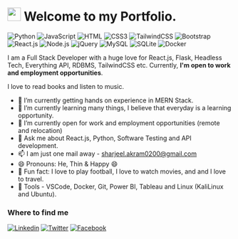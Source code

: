 <h1><img src="https://emojis.slackmojis.com/emojis/images/1531849430/4246/blob-sunglasses.gif?1531849430" width="30"/> Welcome to my Portfolio.</h1>

![Python](https://img.shields.io/badge/Python-3776AB?style=flat-square&logo=python&logoColor=white)
![JavaScript](https://img.shields.io/badge/JavaScript-F7DF1E?style=flat-square&logo=javascript&logoColor=black)
![HTML](https://img.shields.io/badge/HTML5-E34F26?style=flat-square&logo=html5&logoColor=white)
![CSS3](https://img.shields.io/badge/CSS3-1572B6?style=flat-square&logo=css3&logoColor=white)
![TailwindCSS](https://img.shields.io/badge/Tailwind_CSS-38B2AC?style=flat-square&logo=tailwind-css&logoColor=white)
![Bootstrap](https://img.shields.io/badge/Bootstrap-563D7C?style=flat-square&logo=bootstrap&logoColor=white)
![React.js](https://img.shields.io/badge/React.js-0081CB?style=flat-square&logo=react&logoColor=61DAFB)
![Node.js](https://img.shields.io/badge/Node.js-43853D?style=flat-square&logo=node.js&logoColor=white)
![jQuery](https://img.shields.io/badge/jQuery-0769AD?style=flat-square&logo=jquery&logoColor=white)
![MySQL](https://img.shields.io/badge/MySQL-005C84?style=flat-square&logo=mysql&logoColor=white)
![SQLite](https://img.shields.io/badge/SQLite-07405E?style=flat-square&logo=sqlite&logoColor=white)
![Docker](https://img.shields.io/badge/Docker-0CC1F3?style=flat-square&logo=docker&logoColor=white)


I am a Full Stack Developer with a huge love for React.js, Flask, Headless Tech, Everything API, RDBMS, TailwindCSS etc. Currently, **I'm open to work and employment opportunities**.

I love to read books and listen to music.

- 🔭 I’m currently getting hands on experience in MERN Stack.
- 🌱 I’m currently learning many things, I believe that everyday is a learning opportunity.
- 👯 I’m currently open for work and employment opportunities (remote and relocation)
- 💬 Ask me about React.js, Python, Software Testing and API development.
- 📫 I am just one mail away - sharjeel.akram0200@gmail.com
- 😄 Pronouns: He, Thin & Happy 😄
- :partying_face: Fun fact: I love to play football, I love to watch movies, and and I love to travel.
- :wrench: Tools - VSCode, Docker, Git, Power BI, Tableau and Linux (KaliLinux and Ubuntu).

### Where to find me

[![Linkedin](https://img.shields.io/badge/LinkedIn-0077B5?style=flat-square&logo=linkedin&logoColor=white)](https://www.linkedin.com/in/sharjeel-akram/) 
[![Twitter](https://img.shields.io/badge/Twitter-1DA1F2?style=flat-square&logo=twitter&logoColor=white)](https://twitter.com/Sharjeelakram02)
[![Facebook](https://img.shields.io/badge/Facebook-1877F2?style=flat-square&logo=facebook&logoColor=white)](https://www.facebook.com/sharjeel.akram0200)
